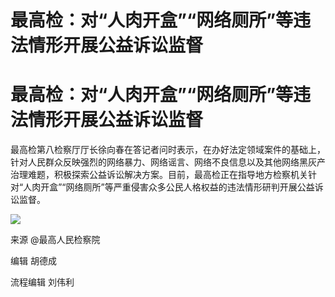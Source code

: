 # 最高检：对“人肉开盒”“网络厕所”等违法情形开展公益诉讼监督

# 最高检：对“人肉开盒”“网络厕所”等违法情形开展公益诉讼监督

最高检第八检察厅厅长徐向春在答记者问时表示，在办好法定领域案件的基础上，针对人民群众反映强烈的网络暴力、网络谣言、网络不良信息以及其他网络黑灰产治理难题，积极探索公益诉讼解决方案。目前，最高检正在指导地方检察机关针对“人肉开盒”“网络厕所”等严重侵害众多公民人格权益的违法情形研判开展公益诉讼监督。

![](https://inews.gtimg.com/om_bt/OX2CGEqwKqf7jMmwpJqOepoqtoy7vzJgYZmNu8y1DvpF8AA/1000)

来源 @最高人民检察院

编辑 胡德成

流程编辑 刘伟利

